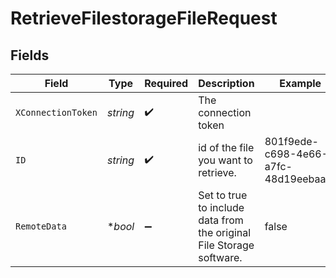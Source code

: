 # RetrieveFilestorageFileRequest


## Fields

| Field                                                                | Type                                                                 | Required                                                             | Description                                                          | Example                                                              |
| -------------------------------------------------------------------- | -------------------------------------------------------------------- | -------------------------------------------------------------------- | -------------------------------------------------------------------- | -------------------------------------------------------------------- |
| `XConnectionToken`                                                   | *string*                                                             | :heavy_check_mark:                                                   | The connection token                                                 |                                                                      |
| `ID`                                                                 | *string*                                                             | :heavy_check_mark:                                                   | id of the file you want to retrieve.                                 | 801f9ede-c698-4e66-a7fc-48d19eebaa4f                                 |
| `RemoteData`                                                         | **bool*                                                              | :heavy_minus_sign:                                                   | Set to true to include data from the original File Storage software. | false                                                                |